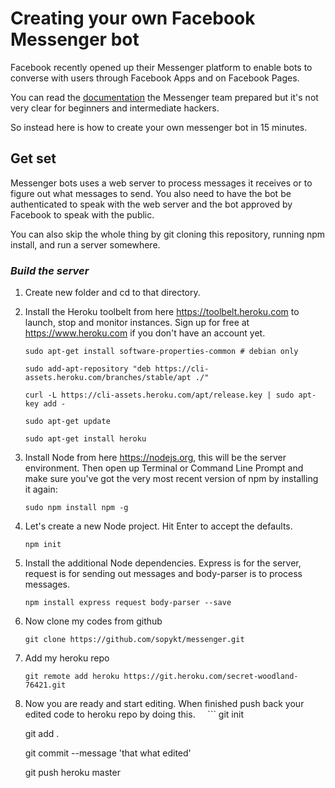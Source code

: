 # Creating your own Facebook Messenger bot


Facebook recently opened up their Messenger platform to enable bots to converse with users through Facebook Apps and on Facebook Pages. 

You can read the  [documentation](https://developers.facebook.com/docs/messenger-platform/quickstart) the Messenger team prepared but it's not very clear for beginners and intermediate hackers. 

So instead here is how to create your own messenger bot in 15 minutes.

## Get set

Messenger bots uses a web server to process messages it receives or to figure out what messages to send. You also need to have the bot be authenticated to speak with the web server and the bot approved by Facebook to speak with the public.

You can also skip the whole thing by git cloning this repository, running npm install, and run a server somewhere.

### *Build the server*

1. Create new folder and cd to that directory.
2. Install the Heroku toolbelt from here https://toolbelt.heroku.com to launch, stop and monitor instances. Sign up for free at https://www.heroku.com if you don't have an account yet.
    ```
    sudo apt-get install software-properties-common # debian only

    sudo add-apt-repository "deb https://cli-assets.heroku.com/branches/stable/apt ./"

    curl -L https://cli-assets.heroku.com/apt/release.key | sudo apt-key add -

    sudo apt-get update

    sudo apt-get install heroku

    ```  
2. Install Node from here https://nodejs.org, this will be the server environment. Then open up Terminal or Command Line Prompt and make sure you've got the very most recent version of npm by installing it again:

    ```
    sudo npm install npm -g
    ```

3. Let's create a new Node project. Hit Enter to accept the defaults.

    ```
    npm init
    ```

4. Install the additional Node dependencies. Express is for the server, request is for sending out messages and body-parser is to process messages.

    ```
    npm install express request body-parser --save
    ```

5. Now clone my codes from github
    ```
    git clone https://github.com/sopykt/messenger.git
    ```
6. Add my heroku repo 
    ```
    git remote add heroku https://git.heroku.com/secret-woodland-76421.git
    ```
7. Now you are ready and start editing. When finished push back your edited code to heroku repo by doing this.
    ```
    git init

    git add .

    git commit --message 'that what edited'

    git push heroku master
    ```

    
        				
